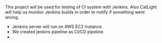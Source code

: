 This project will be used for testing of CI system with Jenkins.
Also CatLight will help us monitor Jenkins builds in order to notify if something went wrong.

- Jenkins server will run on AWS EC2 instance.
- We created jenkins pipeline as CI/CD pipeline.
- 
